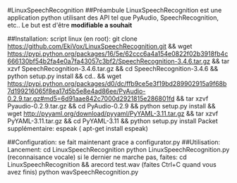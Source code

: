 #LinuxSpeechRecognition
##Préambule
LinuxSpeechRecognition est une application python utilisant des API tel que PyAudio, SpeechRecognition, etc..
Le but est d'être __modifiable a souhait__

##Installation:
    script linux (en root):
        git clone https://github.com/EkiVox/LinuxSpeechRecognition.git && wget https://pypi.python.org/packages/16/5e/62ccc6a4a154e0822f02b3918fb4c666130bf54b2fa4e0a7fa43057c3bf2/SpeechRecognition-3.4.6.tar.gz && tar xzvf SpeechRecognition-3.4.6.tar.gz && cd SpeechRecognition-3.4.6 && python setup.py install && cd.. && wget https://pypi.python.org/packages/d0/dc/ffb9ce5e3f19bd289902915a9f68b7d199216065f8ea17d5b5e8e4ad86ee/PyAudio-0.2.9.tar.gz#md5=6d91aae842c7000d2921815e286801fd && tar xzvf Pyaudio-0.2.9.tar.gz && cd PyAudio-0.2.9 && python setup.py install && wget http://pyyaml.org/download/pyyaml/PyYAML-3.11.tar.gz && tar xzvf PyYAML-3.11.tar.gz && cd PyYAML-3.11 && python setup.py install
    Packet supplémentaire:
        espeak ( apt-get install espeak)

##Configuration:
    se fait maintenant grace a configurator.py
##Utilisation:
    Lancement:
        cd LinuxSpeechRecognition
        python LinuxSpeechRecognition.py (reconnaisance vocale)
            si le dernier ne marche pas, faites:
            cd LinuxSpeechRecognition && arecord test.wav  (faites Ctrl+C quand vous avez finis)
            python wavSpeechRecognition.py
